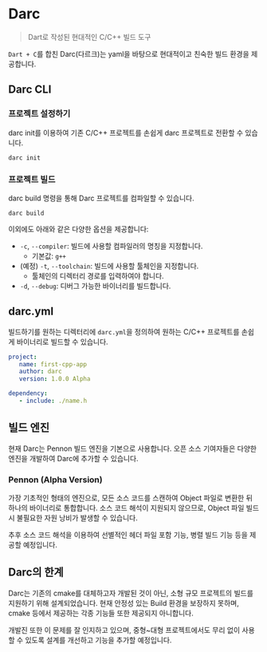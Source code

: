 #  Darc
> Dart로 작성된 현대적인 C/C++ 빌드 도구

`Dart + C`를 합친 Darc(다르크)는 yaml을 바탕으로 현대적이고 친숙한 빌드 환경을 제공합니다.

## Darc CLI
### 프로젝트 설정하기
darc init를 이용하여 기존 C/C++ 프로젝트를 손쉽게 darc 프로젝트로 전환할 수 있습니다.
```shell
darc init
```

### 프로젝트 빌드
darc build 명령을 통해 Darc 프로젝트를 컴파일할 수 있습니다.
```shell
darc build
```

이외에도 아래와 같은 다양한 옵션을 제공합니다:
 * `-c`, `--compiler`: 빌드에 사용할 컴파일러의 명칭을 지정합니다.
   * 기본값: `g++`
 * (예정) `-t`, `--toolchain`: 빌드에 사용할 툴체인을 지정합니다.
   * 툴체인의 디렉터리 경로를 입력하여야 합니다.
 * `-d`, `--debug`: 디버그 가능한 바이너리를 빌드합니다.

## darc.yml
빌드하기를 원하는 디렉터리에 `darc.yml`을 정의하여 원하는 C/C++ 프로젝트를 손쉽게 바이너리로 빌드할 수 있습니다.

```yaml
project:
   name: first-cpp-app
   author: darc
   version: 1.0.0 Alpha

dependency:
   - include: ./name.h
```

## 빌드 엔진
현재 Darc는 Pennon 빌드 엔진을 기본으로 사용합니다. 오픈 소스 기여자들은 다양한 엔진을 개발하여 Darc에 추가할 수 있습니다.

### Pennon (Alpha Version)
가장 기초적인 형태의 엔진으로, 모든 소스 코드를 스캔하여 Object 파일로 변환한 뒤 하나의 바이너리로 통합합니다. 소스 코드 해석이 지원되지 않으므로, Object 파일 빌드 시 불필요한 자원 낭비가 발생할 수 있습니다.

추후 소스 코드 해석을 이용하여 선별적인 헤더 파일 포함 기능, 병렬 빌드 기능 등을 제공할 예정입니다.

## Darc의 한계
Darc는 기존의 cmake를 대체하고자 개발된 것이 아닌, 소형 규모 프로젝트의 빌드를 지원하기 위해 설계되었습니다. 현재 안정성 있는 Build 환경을 보장하지 못하며, cmake 등에서 제공하는 각종 기능들 또한 제공되지 아니합니다.

개발진 또한 이 문제를 잘 인지하고 있으며, 중형~대형 프로젝트에서도 무리 없이 사용할 수 있도록 설계를 개선하고 기능을 추가할 예정입니다.